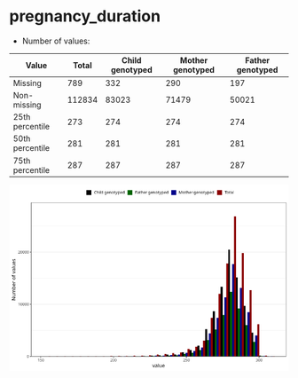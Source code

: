# pregnancy_duration
- Number of values:

| Value | Total | Child genotyped | Mother genotyped | Father genotyped |
| ----- | ----- | --------------- | ---------------- | ---------------- |
| Missing | 789 | 332 | 290 | 197 |
| Non-missing | 112834 | 83023 | 71479 | 50021 |
| 25th percentile | 273 | 274 | 274 | 274 |
| 50th percentile | 281 | 281 | 281 | 281 |
| 75th percentile | 287 | 287 | 287 | 287 |



![](pregnancy_duration_n.png)



